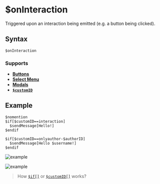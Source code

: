 # $onInteraction
Triggered upon an interaction being emitted (e.g. a button being clicked).

## Syntax
```
$onInteraction
```
### Supports
- **[Buttons](../guides/general/interactions/buttons/aboutButtons.md)**
- **[Select Menu](../guides/general/interactions/selectMenus/aboutSelectMenu.md)**
- **[Modals](../guides/general/interactions/modals/aboutModals.md)**
- **[`$customID`](../bdscript/customID.md)**

## Example
```
$nomention
$if[$customID==interaction]
  $sendMessage[Hello!]
$endif

$if[$customID==onlyauthor-$authorID]
  $sendMessage[Hello $username!]
$endif
```

![example](https://user-images.githubusercontent.com/113303649/223423803-2ffadb9e-61b0-432c-bc88-c6850ec564f5.png)

![example](https://user-images.githubusercontent.com/113303649/223426829-bbeca4d1-2e4c-44ef-a1ae-6458858d0ce0.png)

> How [`$if[]`](../guides/general/ifStatements.md) or [`$customID[]`](../bdscript/customID.md) works?
